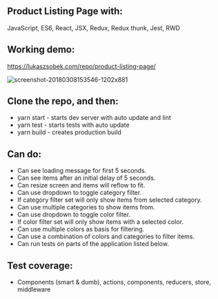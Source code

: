 ## Product Listing Page with:
JavaScript, ES6, React, JSX, Redux, Redux thunk, Jest, RWD

## Working demo:
https://lukaszsobek.com/repo/product-listing-page/

![screenshot-20180308153546-1202x881](https://user-images.githubusercontent.com/23530054/37156788-60bf4f24-22e7-11e8-8a87-d41c8e060956.png)

## Clone the repo, and then:
- yarn start - starts dev server with auto update and lint
- yarn test - starts tests with auto update
- yarn build - creates production build

## Can do:
- Can see loading message for first 5 seconds.
- Can see items after an initial delay of 5 seconds.
- Can resize screen and items will reflow to fit.
- Can use dropdown to toggle category filter.
- If category filter set will only show items from selected category.
- Can use multiple categories to show items from.
- Can use dropdown to toggle color filter.
- If color filter set will  only show items with a selected color.
- Can use multiple colors as basis for filtering.
- Can use a combination of colors and categories to filter items.
- Can run tests on parts of the application listed below.

## Test coverage:
- Components (smart & dumb), actions, components, reducers, store, middleware